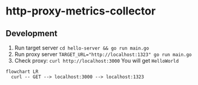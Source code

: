 # http-proxy-metrics-collector

## Development

1. Run target server `cd hello-server && go run main.go`
2. Run proxy server `TARGET_URL="http://localhost:1323" go run main.go`
3. Check proxy: `curl http://localhost:3000`  You will get `HelloWorld`

```mermaid
flowchart LR
  curl -- GET --> localhost:3000 --> localhost:1323
```

